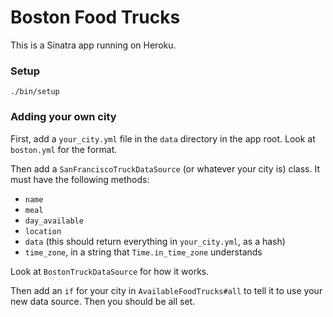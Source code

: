 # Boston Food Trucks

This is a Sinatra app running on Heroku.

### Setup

    ./bin/setup

### Adding your own city

First, add a `your_city.yml` file in the `data` directory in the app root. Look
at `boston.yml` for the format.

Then add a `SanFranciscoTruckDataSource` (or whatever your city is) class. It
must have the following methods:

* `name`
* `meal`
* `day_available`
* `location`
* `data` (this should return everything in `your_city.yml`, as a hash)
* `time_zone`, in a string that `Time.in_time_zone` understands

Look at `BostonTruckDataSource` for how it works.

Then add an `if` for your city in `AvailableFoodTrucks#all` to tell it to use
your new data source. Then you should be all set.
